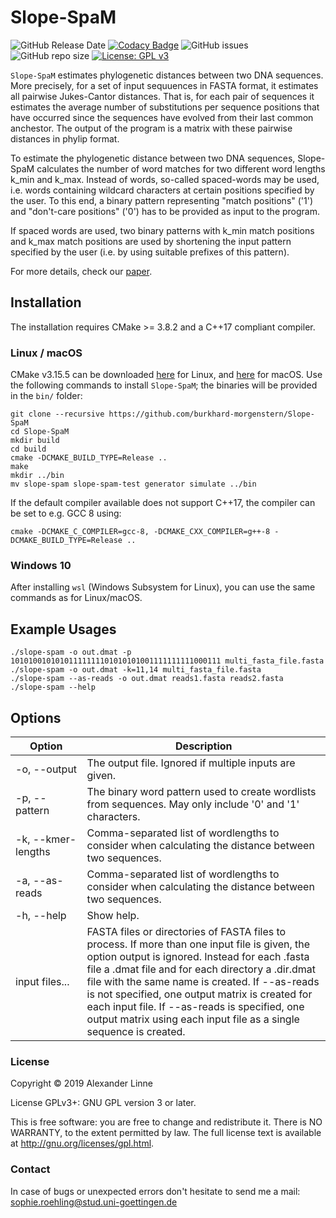 # Slope-SpaM

![GitHub Release Date](https://img.shields.io/github/release-date/burkhard-morgenstern/Slope-SpaM)
[![Codacy Badge](https://api.codacy.com/project/badge/Grade/ebcd8da0747b48da84693965306a4ac8)](https://www.codacy.com/manual/smortezah/Slope-SpaM?utm_source=github.com&amp;utm_medium=referral&amp;utm_content=burkhard-morgenstern/Slope-SpaM&amp;utm_campaign=Badge_Grade)
![GitHub issues](https://img.shields.io/github/issues-raw/burkhard-morgenstern/Slope-SpaM)
![GitHub repo size](https://img.shields.io/github/repo-size/burkhard-morgenstern/Slope-SpaM)
[![License: GPL v3](https://img.shields.io/badge/License-GPL%20v3-blue.svg)](LICENSE)

`Slope-SpaM` estimates phylogenetic distances between two DNA sequences. More precisely, for a set of input sequuences in FASTA format, it estimates all pairwise Jukes-Cantor distances. That is, for each pair of sequences it estimates the average number of substitutions per sequence positions that have occurred since the sequences have evolved from their last common anchestor. The output of the program is a matrix with these pairwise distances in phylip format.

To estimate the phylogenetic distance between two DNA sequences, Slope-SpaM calculates the number of word matches for two different word lengths k_min and k_max. Instead of words, so-called spaced-words may be used, i.e. words containing wildcard characters at certain positions specified by the user. To this end, a binary pattern representing "match positions" ('1') and "don't-care positions" ('0') has to be provided as input to the program.

If spaced words are used, two binary patterns with k_min match positions and k_max match positions are used by shortening the input pattern specified by the user (i.e. by using suitable prefixes of this pattern). 

For more details, check our [paper](https://www.biorxiv.org/content/10.1101/527515v1).

## Installation
The installation requires CMake >= 3.8.2 and a C++17 compliant compiler.

### Linux / macOS
CMake v3.15.5 can be downloaded [here](https://github.com/Kitware/CMake/releases/download/v3.15.5/cmake-3.15.5-Linux-x86_64.sh) for Linux, and [here](https://github.com/Kitware/CMake/releases/download/v3.15.5/cmake-3.15.5-Darwin-x86_64.dmg) for macOS. Use the following commands to install `Slope-SpaM`; the binaries will be provided in the `bin/` folder:

	git clone --recursive https://github.com/burkhard-morgenstern/Slope-SpaM
	cd Slope-SpaM
	mkdir build
	cd build
	cmake -DCMAKE_BUILD_TYPE=Release ..
	make
	mkdir ../bin
	mv slope-spam slope-spam-test generator simulate ../bin

If the default compiler available does not support C++17, the compiler can be set to e.g. GCC 8 using:

	cmake -DCMAKE_C_COMPILER=gcc-8, -DCMAKE_CXX_COMPILER=g++-8 -DCMAKE_BUILD_TYPE=Release ..

### Windows 10
After installing `wsl` (Windows Subsystem for Linux), you can use the same commands as for Linux/macOS.

## Example Usages

	./slope-spam -o out.dmat -p 10101001010101111111101010101001111111111000111 multi_fasta_file.fasta
	./slope-spam -o out.dmat -k=11,14 multi_fasta_file.fasta
	./slope-spam --as-reads -o out.dmat reads1.fasta reads2.fasta
	./slope-spam --help

## Options
| Option                        | Description |
| ---                           | ---         |
| -o, --output <img width=400/> | The output file. Ignored if multiple inputs are given. <img width=400/> |
| -p, --pattern                 | The binary word pattern used to create wordlists from sequences. May only include '0' and '1' characters. |
| -k, --kmer-lengths            | Comma-separated list of wordlengths to consider when calculating the distance between two sequences. |
| -a, --as-reads                | Comma-separated list of wordlengths to consider when calculating the distance between two sequences. |
| -h, --help                    | Show help. |
| input files...                | FASTA files or directories of FASTA files to process. If more than one input file is given, the option output is ignored. Instead for each .fasta file a .dmat file and for each directory a .dir.dmat file with the same name is created. If --as-reads is not specified, one output matrix is created for each input file. If --as-reads is specified, one output matrix using each input file as a single sequence is created. |

### License
Copyright © 2019 Alexander Linne

License GPLv3+: GNU GPL version 3 or later.

This is free software: you are free to change and redistribute it. There is NO WARRANTY, to the extent permitted by law. The full license text is available at <http://gnu.org/licenses/gpl.html>.

### Contact
In case of bugs or unexpected errors don't hesitate to send me a mail: sophie.roehling@stud.uni-goettingen.de
